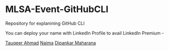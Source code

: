 # MLSA-Event-GitHubCLI
Repository for explanining GitHub CLI 


You can deploy your name with LinkedIn Profile to avail LinkedIn Premium - 

[Tauqeer Ahmad](https://www.linkedin.com/in/tauqeerahmad5201/) 
[Naima](https://github.com/NaimaAhmad0911)
[Dipankar Maharana](https://github.com/dipankarmaharana)
